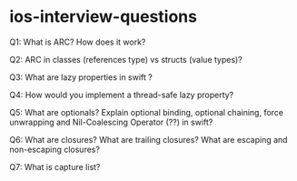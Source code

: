 # ios-interview-questions

Q1: What is ARC? How does it work?

Q2: ARC in classes (references type) vs structs (value types)?

Q3: What are lazy properties in swift ?

Q4: How would you implement a thread-safe lazy property?

Q5: What are optionals? Explain optional binding, optional chaining, force unwrapping and Nil-Coalescing Operator (??) in swift?

Q6: What are closures? What are trailing closures? What are escaping and non-escaping closures?

Q7: What is capture list?


